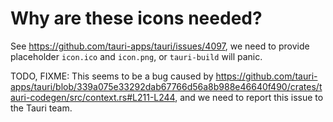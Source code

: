 # Why are these icons needed?

See <https://github.com/tauri-apps/tauri/issues/4097>, we need to provide placeholder `icon.ico` and `icon.png`, or `tauri-build` will panic.

TODO, FIXME: This seems to be a bug caused by <https://github.com/tauri-apps/tauri/blob/339a075e33292dab67766d56a8b988e46640f490/crates/tauri-codegen/src/context.rs#L211-L244>, and we need to report this issue to the Tauri team.
